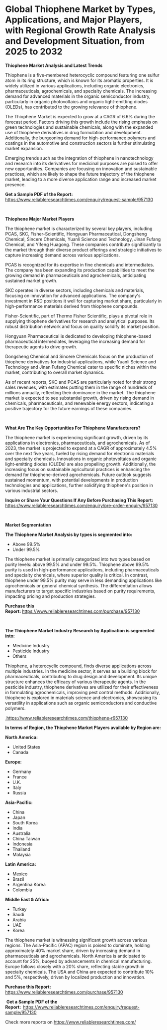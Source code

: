 <p><h1>Global Thiophene Market by Types, Applications, and Major Players, with Regional Growth Rate Analysis and Development Situation, from 2025 to 2032</h1></p><p><strong>Thiophene Market Analysis and Latest Trends</strong></p>
<p><p>Thiophene is a five-membered heterocyclic compound featuring one sulfur atom in its ring structure, which is known for its aromatic properties. It is widely utilized in various applications, including organic electronics, pharmaceuticals, agrochemicals, and specialty chemicals. The increasing demand for advanced materials in the organic semiconductor industry, particularly in organic photovoltaics and organic light-emitting diodes (OLEDs), has contributed to the growing relevance of thiophene.</p><p>The Thiophene Market is expected to grow at a CAGR of 6.6% during the forecast period. Factors driving this growth include the rising emphasis on green technologies and sustainable chemicals, along with the expanded use of thiophene derivatives in drug formulation and development. Additionally, the burgeoning demand for high-performance polymers and coatings in the automotive and construction sectors is further stimulating market expansion. </p><p>Emerging trends such as the integration of thiophene in nanotechnology and research into its derivatives for medicinal purposes are poised to offer new opportunities. Companies are focusing on innovation and sustainable practices, which are likely to shape the future trajectory of the thiophene market, leading to a more diverse application range and increased market presence.</p></p>
<p><strong>Get a Sample PDF of the Report:&nbsp;</strong> <a href="https://www.reliableresearchtimes.com/enquiry/request-sample/957130?utm_campaign=2205&utm_medium=2&utm_source=Github&utm_content=ia&utm_term=31032025&utm_id=thiophene">https://www.reliableresearchtimes.com/enquiry/request-sample/957130</a></p>
<p>&nbsp;</p>
<p><strong>Thiophene Major Market Players</strong></p>
<p><p>The thiophene market is characterized by several key players, including PCAS, SKC, Fisher-Scientific, Hongyuan Pharmaceutical, Dongsheng Chemical, Sincere Chemicals, Yuanli Science and Technology, Jinan Fufang Chemical, and Yifeng Huagong. These companies contribute significantly to the market through their diverse product offerings and strategic initiatives to capture increasing demand across various applications.</p><p>PCAS is recognized for its expertise in fine chemicals and intermediates. The company has been expanding its production capabilities to meet the growing demand in pharmaceuticals and agrochemicals, anticipating sustained market growth. </p><p>SKC operates in diverse sectors, including chemicals and materials, focusing on innovation for advanced applications. The company's investment in R&D positions it well for capturing market share, particularly in high-performance materials derived from thiophene compounds.</p><p>Fisher-Scientific, part of Thermo Fisher Scientific, plays a pivotal role in supplying thiophene derivatives for research and analytical purposes. Its robust distribution network and focus on quality solidify its market position.</p><p>Hongyuan Pharmaceutical is dedicated to developing thiophene-based pharmaceutical intermediates, leveraging the increasing demand for therapeutic agents to drive growth. </p><p>Dongsheng Chemical and Sincere Chemicals focus on the production of thiophene derivatives for industrial applications, while Yuanli Science and Technology and Jinan Fufang Chemical cater to specific niches within the market, contributing to overall market dynamics.</p><p>As of recent reports, SKC and PCAS are particularly noted for their strong sales revenues, with estimates putting them in the range of hundreds of millions annually, reflecting their dominance in the market. The thiophene market is expected to see substantial growth, driven by rising demand in chemicals, pharmaceuticals, and renewable energy sectors, indicating a positive trajectory for the future earnings of these companies.</p></p>
<p>&nbsp;</p>
<p><strong>What Are The Key Opportunities For Thiophene Manufacturers?</strong></p>
<p><p>The thiophene market is experiencing significant growth, driven by its applications in electronics, pharmaceuticals, and agrochemicals. As of 2023, the market is projected to expand at a CAGR of approximately 4.5% over the next five years, fueled by rising demand for electronic materials and specialty chemicals. Innovations in organic photovoltaics and organic light-emitting diodes (OLEDs) are also propelling growth. Additionally, the increasing focus on sustainable agricultural practices is enhancing the demand for thiophene-derived agrochemicals. Future outlook suggests sustained momentum, with potential developments in production technologies and applications, further solidifying thiophene's position in various industrial sectors.</p></p>
<p><strong>Inquire or Share Your Questions If Any Before Purchasing This Report:</strong> <a href="https://www.reliableresearchtimes.com/enquiry/pre-order-enquiry/957130?utm_campaign=2205&utm_medium=2&utm_source=Github&utm_content=ia&utm_term=31032025&utm_id=thiophene">https://www.reliableresearchtimes.com/enquiry/pre-order-enquiry/957130</a></p>
<p>&nbsp;</p>
<p><strong>Market Segmentation</strong></p>
<p><strong>The Thiophene Market Analysis by types is segmented into:</strong></p>
<p><ul><li>Above 99.5%</li><li>Under 99.5%</li></ul></p>
<p><p>The thiophene market is primarily categorized into two types based on purity levels: above 99.5% and under 99.5%. Thiophene above 99.5% purity is used in high-performance applications, including pharmaceuticals and specialty chemicals, where superior quality is critical. In contrast, thiophene under 99.5% purity may serve in less demanding applications like agrochemicals or general chemical synthesis. The differentiation allows manufacturers to target specific industries based on purity requirements, impacting pricing and production strategies.</p></p>
<p><strong>Purchase this Report:&nbsp;</strong><a href="https://www.reliableresearchtimes.com/purchase/957130?utm_campaign=2205&utm_medium=2&utm_source=Github&utm_content=ia&utm_term=31032025&utm_id=thiophene">https://www.reliableresearchtimes.com/purchase/957130</a></p>
<p>&nbsp;</p>
<p><strong>The Thiophene Market Industry Research by Application is segmented into:</strong></p>
<p><ul><li>Medicine Industry</li><li>Pesticide Industry</li><li>Others</li></ul></p>
<p><p>Thiophene, a heterocyclic compound, finds diverse applications across multiple industries. In the medicine sector, it serves as a building block for pharmaceuticals, contributing to drug design and development. Its unique structure enhances the efficacy of various therapeutic agents. In the pesticide industry, thiophene derivatives are utilized for their effectiveness in formulating agrochemicals, improving pest control methods. Additionally, thiophene is explored in materials science and electronics, showcasing its versatility in applications such as organic semiconductors and conductive polymers.</p></p>
<p><a href="https://www.reliableresearchtimes.com/thiophene-r957130?utm_campaign=2205&utm_medium=2&utm_source=Github&utm_content=ia&utm_term=31032025&utm_id=thiophene">&nbsp;https://www.reliableresearchtimes.com/thiophene-r957130</a></p>
<p><strong>In terms of Region, the Thiophene Market Players available by Region are:</strong></p>
<p>
    <p> <strong> North America: </strong>
        <ul>
            <li>United States</li>
            <li>Canada</li>
        </ul>
        </p> 
    <p> <strong> Europe: </strong>
        <ul>
            <li>Germany</li>
            <li>France</li>
            <li>U.K.</li>
            <li>Italy</li>
            <li>Russia</li>
        </ul>
        </p> 
    <p> <strong> Asia-Pacific: </strong>
        <ul>
            <li>China</li>
            <li>Japan</li>
            <li>South Korea</li>
            <li>India</li>
            <li>Australia</li>
            <li>China Taiwan</li>
            <li>Indonesia</li>
            <li>Thailand</li>
            <li>Malaysia</li>
        </ul>
        </p> 
    <p> <strong> Latin America: </strong>
        <ul>
            <li>Mexico</li>
            <li>Brazil</li>
            <li>Argentina Korea</li>
            <li>Colombia</li>
        </ul>
        </p> 
    <p> <strong> Middle East & Africa: </strong>
        <ul>
            <li>Turkey</li>
            <li>Saudi</li>
            <li>Arabia</li>
            <li>UAE</li>
            <li>Korea</li>
        </ul>
    </p>
    </p>
<p><p>The thiophene market is witnessing significant growth across various regions. The Asia-Pacific (APAC) region is poised to dominate, holding approximately 40% market share, driven by increasing demand in pharmaceuticals and agrochemicals. North America is anticipated to account for 25%, buoyed by advancements in chemical manufacturing. Europe follows closely with a 20% share, reflecting stable growth in specialty chemicals. The USA and China are expected to contribute 10% and 5%, respectively, driven by localized production and innovation.</p></p>
<p><strong>Purchase this Report: </strong><a href="https://www.reliableresearchtimes.com/purchase/957130?utm_campaign=2205&utm_medium=2&utm_source=Github&utm_content=ia&utm_term=31032025&utm_id=thiophene">https://www.reliableresearchtimes.com/purchase/957130</a></p>
<p>&nbsp;<strong>Get a Sample PDF of the Report:&nbsp;&nbsp;</strong><a href="https://www.reliableresearchtimes.com/enquiry/request-sample/957130?utm_campaign=2205&utm_medium=2&utm_source=Github&utm_content=ia&utm_term=31032025&utm_id=thiophene">https://www.reliableresearchtimes.com/enquiry/request-sample/957130</a></p>
<p><strong></strong></p>
<p>Check more reports on <a href="https://www.reliableresearchtimes.com/?utm_campaign=2205&utm_medium=2&utm_source=Github&utm_content=ia&utm_term=31032025&utm_id=thiophene">https://www.reliableresearchtimes.com/</a></p>